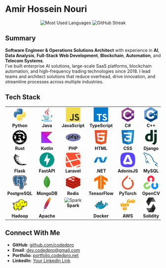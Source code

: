 <!-- 
  A more visually appealing GitHub Profile README 
  with side-by-side widgets, a short summary, and a larger tech stack section.
  Feel free to adjust the icons, links, or text as needed.
-->

# Amir Hossein Nouri

<div align="center" style="margin-bottom: 20px;">
  <!-- Replace with your own username -->
  <img src="https://github-profile-summary-cards.vercel.app/api/cards/most-commit-language?username=codedpro&theme=radical" alt="Most Used Languages" />
  <img src="https://github-readme-streak-stats.herokuapp.com?user=codedpro&theme=radical&hide_border=true" alt="GitHub Streak" />
</div>

## Summary

**Software Engineer & Operations Solutions Architect** with experience in **AI**, **Data Analysis**, **Full-Stack Web Development**, **Blockchain**, **Automation**, and **Telecom Systems**.  
I've built enterprise AI solutions, large-scale SaaS platforms, blockchain automation, and high-frequency trading technologies since 2018. I lead teams and architect solutions that reduce overhead, drive innovation, and streamline processes across multiple industries.

## Tech Stack

<table border="0" width="100%">
  <tr>
    <td align="center" width="100" valign="top">
      <img src="https://raw.githubusercontent.com/devicons/devicon/master/icons/python/python-original.svg" alt="Python" width="48" height="48" />
      <br /><b>Python</b>
    </td>
    <td align="center" width="100" valign="top">
      <img src="https://raw.githubusercontent.com/devicons/devicon/master/icons/java/java-original.svg" alt="Java" width="48" height="48" />
      <br /><b>Java</b>
    </td>
    <td align="center" width="100" valign="top">
      <img src="https://raw.githubusercontent.com/devicons/devicon/master/icons/javascript/javascript-original.svg" alt="JavaScript" width="48" height="48" />
      <br /><b>JavaScript</b>
    </td>
    <td align="center" width="100" valign="top">
      <img src="https://raw.githubusercontent.com/devicons/devicon/master/icons/typescript/typescript-original.svg" alt="TypeScript" width="48" height="48" />
      <br /><b>TypeScript</b>
    </td>
    <td align="center" width="100" valign="top">
      <img src="https://raw.githubusercontent.com/devicons/devicon/master/icons/csharp/csharp-original.svg" alt="C#" width="48" height="48" />
      <br /><b>C#</b>
    </td>
    <td align="center" width="100" valign="top">
      <img src="https://raw.githubusercontent.com/devicons/devicon/master/icons/cplusplus/cplusplus-original.svg" alt="C++" width="48" height="48" />
      <br /><b>C++</b>
    </td>
  </tr>
  <tr>
    <td align="center" width="100" valign="top">
      <img src="https://raw.githubusercontent.com/devicons/devicon/master/icons/rust/rust-plain.svg" alt="Rust" width="48" height="48" />
      <br /><b>Rust</b>
    </td>
    <td align="center" width="100" valign="top">
      <img src="https://raw.githubusercontent.com/devicons/devicon/master/icons/kotlin/kotlin-original.svg" alt="Kotlin" width="48" height="48" />
      <br /><b>Kotlin</b>
    </td>
    <td align="center" width="100" valign="top">
      <img src="https://raw.githubusercontent.com/devicons/devicon/master/icons/php/php-original.svg" alt="PHP" width="48" height="48" />
      <br /><b>PHP</b>
    </td>
    <td align="center" width="100" valign="top">
      <img src="https://raw.githubusercontent.com/devicons/devicon/master/icons/html5/html5-original.svg" alt="HTML" width="48" height="48" />
      <br /><b>HTML</b>
    </td>
    <td align="center" width="100" valign="top">
      <img src="https://raw.githubusercontent.com/devicons/devicon/master/icons/css3/css3-original.svg" alt="CSS" width="48" height="48" />
      <br /><b>CSS</b>
    </td>
    <td align="center" width="100" valign="top">
      <img src="https://raw.githubusercontent.com/devicons/devicon/master/icons/django/django-plain.svg" alt="Django" width="48" height="48" />
      <br /><b>Django</b>
    </td>
  </tr>
  <tr>
    <td align="center" width="100" valign="top">
      <img src="https://raw.githubusercontent.com/devicons/devicon/master/icons/flask/flask-original.svg" alt="Flask" width="48" height="48" />
      <br /><b>Flask</b>
    </td>
    <td align="center" width="100" valign="top">
      <img src="https://raw.githubusercontent.com/devicons/devicon/master/icons/fastapi/fastapi-original.svg" alt="FastAPI" width="48" height="48" />
      <br /><b>FastAPI</b>
    </td>
    <td align="center" width="100" valign="top">
      <img src="https://raw.githubusercontent.com/devicons/devicon/master/icons/laravel/laravel-plain.svg" alt="Laravel" width="48" height="48" />
      <br /><b>Laravel</b>
    </td>
    <td align="center" width="100" valign="top">
      <img src="https://raw.githubusercontent.com/devicons/devicon/master/icons/dot-net/dot-net-original.svg" alt=".NET" width="48" height="48" />
      <br /><b>.NET</b>
    </td>
    <td align="center" width="100" valign="top">
      <img src="https://raw.githubusercontent.com/devicons/devicon/master/icons/adonisjs/adonisjs-original.svg" alt="AdonisJS" width="48" height="48" />
      <br /><b>AdonisJS</b>
    </td>
    <td align="center" width="100" valign="top">
      <img src="https://raw.githubusercontent.com/devicons/devicon/master/icons/mysql/mysql-original.svg" alt="MySQL" width="48" height="48" />
      <br /><b>MySQL</b>
    </td>
  </tr>
  <tr>
    <td align="center" width="100" valign="top">
      <img src="https://raw.githubusercontent.com/devicons/devicon/master/icons/postgresql/postgresql-original.svg" alt="PostgreSQL" width="48" height="48" />
      <br /><b>PostgreSQL</b>
    </td>
    <td align="center" width="100" valign="top">
      <img src="https://raw.githubusercontent.com/devicons/devicon/master/icons/mongodb/mongodb-original.svg" alt="MongoDB" width="48" height="48" />
      <br /><b>MongoDB</b>
    </td>
    <td align="center" width="100" valign="top">
      <img src="https://raw.githubusercontent.com/devicons/devicon/master/icons/redis/redis-original.svg" alt="Redis" width="48" height="48" />
      <br /><b>Redis</b>
    </td>
    <td align="center" width="100" valign="top">
      <img src="https://raw.githubusercontent.com/devicons/devicon/master/icons/tensorflow/tensorflow-original.svg" alt="TensorFlow" width="48" height="48" />
      <br /><b>TensorFlow</b>
    </td>
    <td align="center" width="100" valign="top">
      <img src="https://raw.githubusercontent.com/devicons/devicon/master/icons/pytorch/pytorch-original.svg" alt="PyTorch" width="48" height="48" />
      <br /><b>PyTorch</b>
    </td>
    <td align="center" width="100" valign="top">
      <img src="https://raw.githubusercontent.com/devicons/devicon/master/icons/opencv/opencv-original.svg" alt="OpenCV" width="48" height="48" />
      <br /><b>OpenCV</b>
    </td>
  </tr>
  <tr>
    <td align="center" width="100" valign="top">
      <img src="https://raw.githubusercontent.com/devicons/devicon/master/icons/hadoop/hadoop-original.svg" alt="Hadoop" width="48" height="48" />
      <br /><b>Hadoop</b>
    </td>
    <td align="center" width="100" valign="top">
      <img src="https://raw.githubusercontent.com/devicons/devicon/master/icons/apache/apache-original.svg" alt="Apache" width="48" height="48" />
      <br /><b>Apache</b>
    </td>
    <td align="center" width="100" valign="top">
      <img src="https://raw.githubusercontent.com/devicons/devicon/master/icons/spark/spark-original.svg" alt="Spark" width="48" height="48" />
      <br /><b>Spark</b>
    </td>
    <td align="center" width="100" valign="top">
      <img src="https://raw.githubusercontent.com/devicons/devicon/master/icons/docker/docker-original.svg" alt="Docker" width="48" height="48" />
      <br /><b>Docker</b>
    </td>
    <td align="center" width="100" valign="top">
      <img src="https://raw.githubusercontent.com/devicons/devicon/master/icons/amazonwebservices/amazonwebservices-original.svg" alt="AWS" width="48" height="48" />
      <br /><b>AWS</b>
    </td>
    <td align="center" width="100" valign="top">
      <img src="https://raw.githubusercontent.com/devicons/devicon/master/icons/solidity/solidity-original.svg" alt="Solidity" width="48" height="48" />
      <br /><b>Solidity</b>
    </td>
  </tr>
</table>

## Connect With Me

- **GitHub**: [github.com/codedpro](https://github.com/codedpro)
- **Email**: [dev.codedpro@gmail.com](mailto:dev.codedpro@gmail.com)
- **Portfolio**: [portfolio.codedpro.net](https://portfolio.codedpro.net)
- **LinkedIn**: [Your LinkedIn Link](#)
